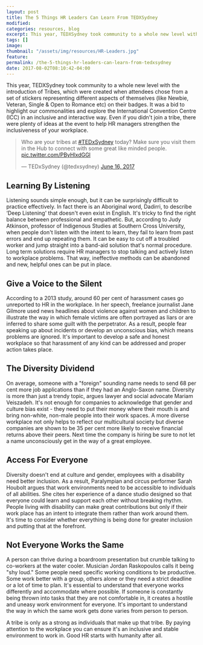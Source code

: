 ```yaml
---
layout: post
title: The 5 Things HR Leaders Can Learn From TEDXSydney
modified:
categories: resources, blog
excerpt: This year, TEDXSydney took community to a whole new level with the introduction of Tribes, which were created when attendees chose from a set of stickers representing different aspects of themselves (like Newbie, Veteran, Single & Open to Romance etc) on their badges.
tags: []
image:
thumbnail: "/assets/img/resources/HR-Leaders.jpg"
feature:
permalink: /the-5-things-hr-leaders-can-learn-from-tedxsydney
date: 2017-08-02T08:10:42-04:00
---
```


This year, TEDXSydney took community to a whole new level with the introduction of Tribes, which were created when attendees chose from a set of stickers representing different aspects of themselves (like Newbie, Veteran, Single & Open to Romance etc) on their badges. It was a bid to highlight our commonalities and explore the International Convention Centre (ICC) in an inclusive and interactive way. Even if you didn't join a tribe, there were plenty of ideas at the event to help HR managers strengthen the inclusiveness of your workplace.

<blockquote class="twitter-tweet" data-lang="en"><p lang="en" dir="ltr">Who are your tribes at <a href="https://twitter.com/hashtag/TEDxSydney?src=hash">#TEDxSydney</a> today? Make sure you visit them in the Hub to connect with some great like minded people. <a href="https://t.co/PByHlxdGGl">pic.twitter.com/PByHlxdGGl</a></p>&mdash; TEDxSydney (@tedxsydney) <a href="https://twitter.com/tedxsydney/status/875518429146390528">June 16, 2017</a></blockquote>
<script async src="//platform.twitter.com/widgets.js" charset="utf-8"></script>


<h2>Learning By Listening</h2>
Listening sounds simple enough, but it can be surprisingly difficult to practice effectively. In fact there is an Aboriginal word, Dadirri, to describe ‘Deep Listening' that doesn't even exist in English. It's tricky to find the right balance between professional and empathetic. But, according to Judy Atkinson, professor of Indigenous Studies at Southern Cross University, when people don't listen with the intent to learn, they fail to learn from past errors and end up repeating them. It can be easy to cut off a troubled worker and jump straight into a band-aid solution that's normal procedure. Long term solutions require HR managers to stop talking and actively listen to workplace problems. That way, ineffective methods can be abandoned and new, helpful ones can be put in place.
<h2>Give a Voice to the Silent</h2>
According to a 2013 study, around 60 per cent of harassment cases go unreported to HR in the workplace. In her speech, freelance journalist Jane Gilmore used news headlines about violence against women and children to illustrate the way in which female victims are often portrayed as liars or are inferred to share some guilt with the perpetrator. As a result, people fear speaking up about incidents or develop an unconscious bias, which means problems are ignored. It's important to develop a safe and honest workplace so that harassment of any kind can be addressed and proper action takes place.  
<h2>The Diversity Dividend</h2>
On average, someone with a "foreign" sounding name needs to send 68 per cent more job applications than if they had an Anglo-Saxon name. Diversity is more than just a trendy topic, argues lawyer and social advocate Mariam Veiszadeh. It's not enough for companies to acknowledge that gender and culture bias exist - they need to put their money where their mouth is and bring non-white, non-male people into their work spaces. A more diverse workplace not only helps to reflect our multicultural society but diverse companies are shown to be 35 per cent more likely to receive financial returns above their peers. Next time the company is hiring be sure to not let a name unconsciously get in the way of a great employee.
<h2>Access For Everyone</h2>
Diversity doesn't end at culture and gender, employees with a disability need better inclusion. As a result, Paralympian and circus performer Sarah Houbolt argues that work environments need to be accessible to individuals of all abilities. She cites her experience of a dance studio designed so that everyone could learn and support each other without breaking rhythm. People living with disability can make great contributions but only if their work place has an intent to integrate them rather than work around them. It's time to consider whether everything is being done for greater inclusion and putting that at the forefront.

<h2>Not Everyone Works the Same</h2>
A person can thrive during a boardroom presentation but crumble talking to co-workers at the water cooler. Musician Jordan Raskopoulos calls it being "shy loud." Some people need specific working conditions to be productive. Some work better with a group, others alone or they need a strict deadline or a lot of time to plan. It's essential to understand that everyone works differently and accommodate where possible. If someone is constantly being thrown into tasks that they are not comfortable in, it creates a hostile and uneasy work environment for everyone. It's important to understand the way in which the same work gets done varies from person to person. 

A tribe is only as a strong as individuals that make up that tribe. By paying attention to the workplace you can ensure it's an inclusive and stable environment to work in. Good HR starts with humanity after all.